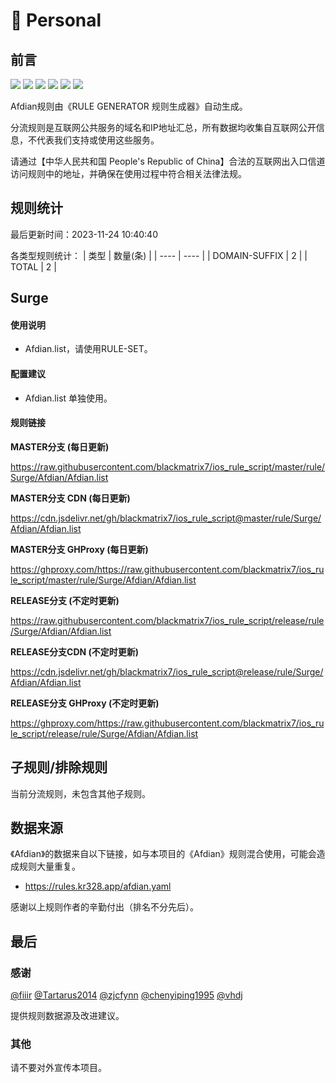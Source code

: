 # 🧸 Personal

## 前言

![](https://shields.io/badge/-移除重复规则-ff69b4) ![](https://shields.io/badge/-DOMAIN与DOMAIN--SUFFIX合并-green) ![](https://shields.io/badge/-DOMAIN--SUFFIX间合并-critical) ![](https://shields.io/badge/-DOMAIN与DOMAIN--KEYWORD合并-9cf) ![](https://shields.io/badge/-DOMAIN--SUFFIX与DOMAIN--KEYWORD合并-blue) ![](https://shields.io/badge/-IP--CIDR(6)合并-blueviolet) 

Afdian规则由《RULE GENERATOR 规则生成器》自动生成。

分流规则是互联网公共服务的域名和IP地址汇总，所有数据均收集自互联网公开信息，不代表我们支持或使用这些服务。

请通过【中华人民共和国 People's Republic of China】合法的互联网出入口信道访问规则中的地址，并确保在使用过程中符合相关法律法规。

## 规则统计

最后更新时间：2023-11-24 10:40:40

各类型规则统计：
| 类型 | 数量(条)  | 
| ---- | ----  |
| DOMAIN-SUFFIX | 2  | 
| TOTAL | 2  | 


## Surge 

#### 使用说明
- Afdian.list，请使用RULE-SET。

#### 配置建议
- Afdian.list 单独使用。

#### 规则链接
**MASTER分支 (每日更新)**

https://raw.githubusercontent.com/blackmatrix7/ios_rule_script/master/rule/Surge/Afdian/Afdian.list

**MASTER分支 CDN (每日更新)**

https://cdn.jsdelivr.net/gh/blackmatrix7/ios_rule_script@master/rule/Surge/Afdian/Afdian.list

**MASTER分支 GHProxy (每日更新)**

https://ghproxy.com/https://raw.githubusercontent.com/blackmatrix7/ios_rule_script/master/rule/Surge/Afdian/Afdian.list

**RELEASE分支 (不定时更新)**

https://raw.githubusercontent.com/blackmatrix7/ios_rule_script/release/rule/Surge/Afdian/Afdian.list

**RELEASE分支CDN (不定时更新)**

https://cdn.jsdelivr.net/gh/blackmatrix7/ios_rule_script@release/rule/Surge/Afdian/Afdian.list

**RELEASE分支 GHProxy (不定时更新)**

https://ghproxy.com/https://raw.githubusercontent.com/blackmatrix7/ios_rule_script/release/rule/Surge/Afdian/Afdian.list

## 子规则/排除规则


当前分流规则，未包含其他子规则。

## 数据来源

《Afdian》的数据来自以下链接，如与本项目的《Afdian》规则混合使用，可能会造成规则大量重复。

- https://rules.kr328.app/afdian.yaml


感谢以上规则作者的辛勤付出（排名不分先后）。

## 最后

### 感谢

[@fiiir](https://github.com/fiiir) [@Tartarus2014](https://github.com/Tartarus2014) [@zjcfynn](https://github.com/zjcfynn) [@chenyiping1995](https://github.com/chenyiping1995) [@vhdj](https://github.com/vhdj)

提供规则数据源及改进建议。

### 其他

请不要对外宣传本项目。
